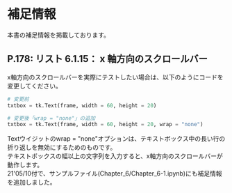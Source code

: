 # 補足情報  

本書の補足情報を掲載しております。  

## P.178: リスト 6.1.15： x 軸方向のスクロールバー

x軸方向のスクロールバーを実際にテストしたい場合は、以下のようにコードを変更してください。  

```python
# 変更前
txtbox = tk.Text(frame, width = 60, height = 20)

# 変更後「wrap = "none"」の追加
txtbox = tk.Text(frame, width = 60, height = 20, wrap = "none")
```
Textウイジットのwrap = "none"オプションは、テキストボックス中の長い行の折り返しを無効にするためのものです。  
テキストボックスの幅以上の文字列を入力すると、x軸方向のスクロールバーが動作します。  
21'05/10付で、サンプルファイル(Chapter_6/Chapter_6-1.ipynb)にも補足情報を追加しました。
